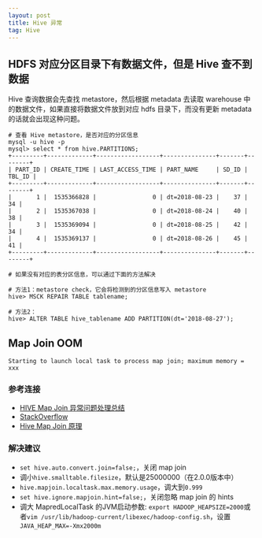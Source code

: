 ```yaml
---
layout: post
title: Hive 异常
tag: Hive
---
```

## HDFS 对应分区目录下有数据文件，但是 Hive 查不到数据
Hive 查询数据会先查找 metastore，然后根据 metadata 去读取 warehouse 中的数据文件，如果直接将数据文件放到对应 hdfs 目录下，而没有更新 metadata 的话就会出现这种问题。

```shell
# 查看 Hive metastore，是否对应的分区信息
mysql -u hive -p
mysql> select * from hive.PARTITIONS;
+---------+-------------+------------------+---------------+-------+--------+
| PART_ID | CREATE_TIME | LAST_ACCESS_TIME | PART_NAME     | SD_ID | TBL_ID |
+---------+-------------+------------------+---------------+-------+--------+
|       1 |  1535366828 |                0 | dt=2018-08-23 |    37 |     34 |
|       2 |  1535367038 |                0 | dt=2018-08-24 |    40 |     38 |
|       3 |  1535369094 |                0 | dt=2018-08-25 |    42 |     34 |
|       4 |  1535369137 |                0 | dt=2018-08-26 |    45 |     41 |
+---------+-------------+------------------+---------------+-------+--------+

# 如果没有对应的表分区信息，可以通过下面的方法解决

# 方法1：metastore check，它会将检测到的分区信息写入 metastore
hive> MSCK REPAIR TABLE tablename;

# 方法2：
hive> ALTER TABLE hive_tablename ADD PARTITION(dt='2018-08-27');
```
## Map Join OOM
```console
Starting to launch local task to process map join; maximum memory = xxx
```
### 参考连接
* [HIVE Map Join 异常问题处理总结](https://yq.aliyun.com/articles/64306)
* [StackOverflow](https://stackoverflow.com/questions/22977790/hive-query-execution-error-return-code-3-from-mapredlocaltask)
* [Hive Map Join 原理](http://itindex.net/detail/55106-hive-join-%E5%8E%9F%E7%90%86)

### 解决建议
* `set hive.auto.convert.join=false;`，关闭 map join
* 调小`hive.smalltable.filesize`，默认是25000000（在2.0.0版本中）
* `hive.mapjoin.localtask.max.memory.usage`，调大到`0.999`
* `set hive.ignore.mapjoin.hint=false;`，关闭忽略 map join 的 hints
* 调大 MapredLocalTask 的JVM启动参数: `export HADOOP_HEAPSIZE=2000`或者`vim /usr/lib/hadoop-current/libexec/hadoop-config.sh`，设置`JAVA_HEAP_MAX=-Xmx2000m`